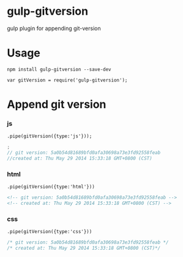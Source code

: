 gulp-gitversion
===============

gulp plugin for appending git-version

# Usage

```
npm install gulp-gitversion --save-dev
```
```
var gitVersion = require('gulp-gitversion');
```

# Append git version

### js

```.pipe(gitVersion({type:'js'})); ```

```js
;
// git version: 5a0b54d81689bfd0afa30698a73e3fd92558feab
//created at: Thu May 29 2014 15:33:18 GMT+0800 (CST)
```
### html

```.pipe(gitVersion({type:'html'})) ```

```html
<!-- git version: 5a0b54d81689bfd0afa30698a73e3fd92558feab -->
<!-- created at: Thu May 29 2014 15:33:18 GMT+0800 (CST) -->
```

### css

```.pipe(gitVersion({type:'css'})) ```

```css
/* git version: 5a0b54d81689bfd0afa30698a73e3fd92558feab */
/* created at: Thu May 29 2014 15:33:18 GMT+0800 (CST)*/
```

